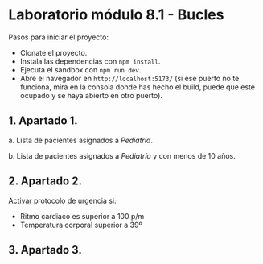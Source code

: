# Laboratorio módulo 8.1 - Bucles

Pasos para iniciar el proyecto:

- Clonate el proyecto.
- Instala las dependencias con `npm install`.
- Ejecuta el sandbox con `npm run dev`.
- Abre el navegador en `http://localhost:5173/` (si ese puerto no te funciona, mira en la consola donde has hecho el build, puede que este ocupado y se haya abierto en otro puerto).

## 1. Apartado 1.

a. Lista de pacientes asignados a _Pediatría_.

b. Lista de pacientes asignados a _Pediatría_ y con menos de 10 años.

## 2. Apartado 2.

Activar protocolo de urgencia si:

- Ritmo cardiaco es superior a 100 p/m
- Temperatura corporal superior a 39º

## 3. Apartado 3.
